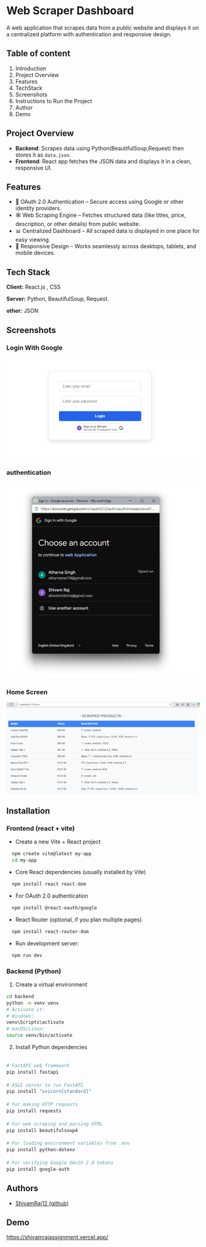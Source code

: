 
# Web Scraper Dashboard

A web application that scrapes data from a public website and displays it on a centralized platform with authentication and responsive design.

## Table of content

1. Introduction
2. Project Overview
3. Features
4. TechStack
5. Screenshots
6. Instructions to Run the Project
7. Author
8. Demo
## Project Overview
- **Backend**: Scrapes data using Python(BeautifulSoup,Request) then stores it as `data.json`.  
- **Frontend**: React app fetches the JSON data and displays it in a clean, responsive UI.  
## Features

- 🔐 OAuth 2.0 Authentication – Secure access using Google or other identity providers.
- 🕸️ Web Scraping Engine – Fetches structured data (like titles, price, description, or other details) from public website.
- 📊 Centralized Dashboard – All scraped data is displayed in one place for easy viewing.
- 📱 Responsive Design – Works seamlessly across desktops, tablets, and mobile devices.


## Tech Stack

**Client:** React.js , CSS

**Server:** Python, BeautifulSoup, Request.

**other:** JSON


## Screenshots

### Login With Google
![image alt](https://github.com/ShivamRaj12/assignment/blob/a13ae9c17e699fbd222d2a892bdaffa56aa9151a/loginpage.png?raw=true)

###  authentication 
![Google authentication]( https://github.com/ShivamRaj12/assignment/blob/04ada141906e3ad9cec18f2521e3f6e4feb91b91/auth.png?raw=true)

 ### Home Screen 
![home]( https://github.com/ShivamRaj12/assignment/blob/04ada141906e3ad9cec18f2521e3f6e4feb91b91/table.png?raw=true)
## Installation

### Frontend (react + vite)


* Create a new Vite + React project
```bash
  npm create vite@latest my-app
  cd my-app

```
* Core React dependencies (usually installed by Vite)
```bash
  npm install react react-dom


```
* For OAuth 2.0 authentication
```bash
  npm install @react-oauth/google


```
* React Router (optional, if you plan multiple pages)
```bash
  npm install react-router-dom


```
* Run development server:
```bash
  npm run dev


```

### Backend (Python)
    

  1) Create a virtual environment  
```bash
cd backend
python -m venv venv
# Activate it:
# Windows:
venv\Scripts\activate
# macOS/Linux:
source venv/bin/activate


```

2) Install Python dependencies

```bash

# FastAPI web framework
pip install fastapi

# ASGI server to run FastAPI
pip install "uvicorn[standard]"

# For making HTTP requests
pip install requests

# For web scraping and parsing HTML
pip install beautifulsoup4

# For loading environment variables from .env
pip install python-dotenv

# For verifying Google OAuth 2.0 tokens
pip install google-auth

```


## Authors

- [ShivamRaj12 (github)](https://github.com/ShivamRaj12)


## Demo

https://shivamrajassignment.vercel.app/

